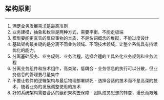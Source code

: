 ## 架构原则

---

1. 满足业务发展需求是最高准则
2. 业务建模，抽象和枚举是两种方式，需要平衡，不能走极端
3. 模型要能更真实的反应事物的本质，不是名词概念的堆砌，不能过度设计
4. 基础架构最关键的是分离不同业务领域、不同技术领域，让整个系统具有持续优化的能力。
5. 分离基础服务、业务规则、业务流程，选择合适的工具外化业务规则和业务流程
6. 分离业务组件和技术组件，高类聚，低耦合 - 业务信息的执行可以分散，但业务信息的管理要尽量集中
7. 不要让软件的逻辑架构与最后物理部署绑死 - 选择合适的技术而不是高深的技术，随着业务的发展调整使用的技术
8. 好的系统架构需要合适的组织架构去保障 - 团队成员思想的转变，漫长而艰难


